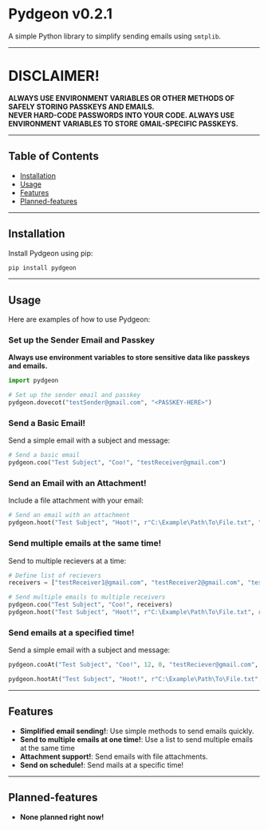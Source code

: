 # Pydgeon v0.2.1
A simple Python library to simplify sending emails using `smtplib`.

---

# DISCLAIMER!
**ALWAYS USE ENVIRONMENT VARIABLES OR OTHER METHODS OF SAFELY STORING PASSKEYS AND EMAILS.**  
**NEVER HARD-CODE PASSWORDS INTO YOUR CODE. ALWAYS USE ENVIRONMENT VARIABLES TO STORE GMAIL-SPECIFIC PASSKEYS.**

---

## Table of Contents
- [Installation](#installation)
- [Usage](#usage)
- [Features](#features)
- [Planned-features](#planned-features)

---

## Installation
Install Pydgeon using pip:
```bash
pip install pydgeon
```

---

## Usage
Here are examples of how to use Pydgeon:  

### Set up the Sender Email and Passkey
**Always use environment variables to store sensitive data like passkeys and emails.**  
```python
import pydgeon

# Set up the sender email and passkey
pydgeon.dovecot("testSender@gmail.com", "<PASSKEY-HERE>")
```

### Send a Basic Email!
Send a simple email with a subject and message:  
```python
# Send a basic email
pydgeon.coo("Test Subject", "Coo!", "testReceiver@gmail.com")
```

### Send an Email with an Attachment!
Include a file attachment with your email:  
```python
# Send an email with an attachment
pydgeon.hoot("Test Subject", "Hoot!", r"C:\Example\Path\To\File.txt", "testReceiver@gmail.com")
```

### Send multiple emails at the same time!
Send to multiple recievers at a time:  
```python
# Define list of recievers
receivers = ["testReceiver1@gmail.com", "testReceiver2@gmail.com", "testReceiver3@gmail.com"]

# Send multiple emails to multiple receivers
pydgeon.coo("Test Subject", "Coo!", receivers)
pydgeon.hoot("Test Subject", "Hoot!", r"C:\Example\Path\To\File.txt", receivers)
```

### Send emails at a specified time!
Send a simple email with a subject and message:  
```python
pydgeon.cooAt("Test Subject", "Coo!", 12, 0, "testReciever@gmail.com", checkDelay=2, exitAfter=False) # Sends an email at 12:00, and keeps checking the time after sending

pydgeon.hootAt("Test Subject", "Hoot!", r"C:\Example\Path\To\File.txt", 12, 0, "testReciever@gmail.com") # Sends an email with attachment at 12:00, and exits the loop after sending  
```


---

## Features
- **Simplified email sending!**: Use simple methods to send emails quickly.
- **Send to multiple emails at one time!**: Use a list to send multiple emails at the same time
- **Attachment support!**: Send emails with file attachments.
- **Send on schedule!**: Send mails at a specific time!

---

## Planned-features
- **None planned right now!**